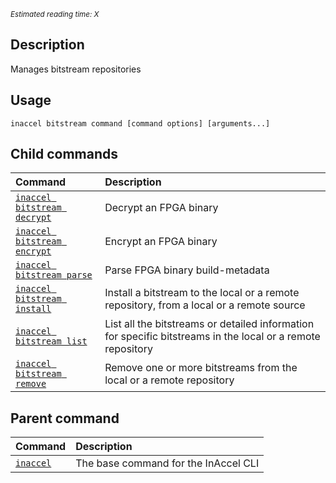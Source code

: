 *<small id="time">Estimated reading time: X</small>*

## Description

Manages bitstream repositories

## Usage

```text
inaccel bitstream command [command options] [arguments...]
```

## Child commands

| Command                                     | Description                                                                                                 |
| :------------------------------------------ | :---------------------------------------------------------------------------------------------------------- |
| [` inaccel bitstream decrypt `](decrypt.md) | Decrypt an FPGA binary                                                                                      |
| [` inaccel bitstream encrypt `](encrypt.md) | Encrypt an FPGA binary                                                                                      |
| [` inaccel bitstream parse `](parse.md)     | Parse FPGA binary build-metadata                                                                            |
| [` inaccel bitstream install `](install.md) | Install a bitstream to the local or a remote repository, from a local or a remote source                    |
| [` inaccel bitstream list `](list.md)       | List all the bitstreams or detailed information for specific bitstreams in the local or a remote repository |
| [` inaccel bitstream remove `](remove.md)   | Remove one or more bitstreams from the local or a remote repository                                         |

## Parent command

| Command                      | Description                          |
| :--------------------------- | :----------------------------------- |
| [` inaccel `](../command.md) | The base command for the InAccel CLI |

